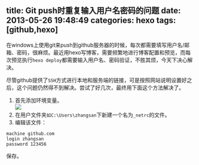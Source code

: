 title: Git push时重复输入用户名密码的问题
date: 2013-05-26 19:48:49
categories: hexo
tags: [github,hexo]
---
在windows上使用git来push到github服务器的时候，每次都需要填写用户名/邮箱、密码，很麻烦。最近用hexo写博客，需要频繁地进行博客配置和预览，而每次预览执行`hexo deploy`都需要输入用户名、密码验证，不胜其烦，今天下决心解决。

尽管github提供了`SSH`方式进行本地和服务端的链接，可是按照网站说明设置好之后，这个问题仍然得不到解决。尝试了好几次，最终用下面这个方法解决了。
<!--more-->
1. 首先添加环境变量。  
![](http://ww2.sinaimg.cn/large/5e8cb366jw1e51yjjv0okj20b00b5gmp.jpg)
2. 在用户文件夹`如C:\Users\zhangsan`下新建一个名为`_netrc`的文件。
3. 编辑该文件：
```
machine github.com
login zhangsan
password 123456
```
保存。